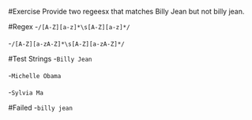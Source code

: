 #Exercise
Provide two regeesx that matches Billy Jean but not billy jean.

#Regex
-`/[A-Z][a-z]*\s[A-Z][a-z]*/`<br />   
-`/[A-Z][a-zA-Z]*\s[A-Z][a-zA-Z]*/`

#Test Strings
-`Billy Jean`<br />   
-`Michelle Obama`<br />   
-`Sylvia Ma`

#Failed
-`billy jean`
